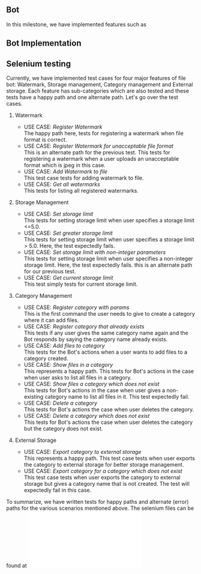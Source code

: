 ## Bot
In this milestone, we have implemented features such as

## Bot Implementation

## Selenium testing

Currently, we have implemented test cases for four major features of file bot: Watermark, Storage management, Category management and External storage. Each feature has sub-categories which are also tested and these tests have a happy path and one alternate path. Let's go over the test cases.

1. Watermark
    - USE CASE: *Register Watermark*<br>
        The happy path here, tests for registering a watermark when file format is correct.
    - USE CASE: *Register Watermark for unacceptable file format*   
    This is an alternate path for the previous test. This tests for registering a watermark when a user uploads an unacceptable format which is jpeg
        in this case.<br>
    - USE CASE: *Add Watermark to file*<br>
        This test case tests for adding watermark to file.<br>
    - USE CASE: *Get all watermarks*<br>
        This tests for listing all registered watermarks.

2. Storage Management <br>
    - USE CASE: *Set storage limit*<br>
    This tests for setting storage limit when user specifies a storage limit <=5.0. 
    - USE CASE: *Set greater storage limit*<br>
    This tests for setting storage limit when user specifies a storage limit > 5.0. Here, the test expectedly fails.
    - USE CASE: *Set storage limit with non-integer parameters*<br>
    This tests for setting storage limit when user specifies a non-integer storage limit. Here, the test expectedly fails. this is an alternate path for our previous test.
    - USE CASE: *Get current storage limit*<br>
    This test simply tests for current storage limit.

3. Category Management <br>
    - USE CASE: *Register category with params*<br>
    This is the first command the user needs to give to create a category where it can add files. 
    - USE CASE: *Register category that already exists*<br>
    This tests if any user gives the same category name again and the Bot responds by saying the category name already exists.
    - USE CASE: *Add files to category*<br>
    This tests for the Bot's actions when a user wants to add files to a category created.  
     - USE CASE: *Show files in a category*<br>
    This represents a happy path. This tests for Bot's actions in the case when user asks to list all files in a category. 
     - USE CASE: *Show files a category which does not exist*<br>
    This tests for Bot's actions in the case when user gives a non-existing category name to list all files in it. This test expectedly fail.  
    - USE CASE: *Delete a category*<br>
    This tests for Bot's actions the case when user deletes the category.
    - USE CASE: *Delete a category which does not exist*<br>
    This tests for Bot's actions the case when user deletes the category but the category does not exist.

4. External Storage<br>
    - USE CASE: *Export category to external storage*<br>
    This represents a happy path. This test case tests when user exports the category to external storage for better storage management. 
    - USE CASE: *Export category for a category which does not exist*<br>
    This test case tests when user exports the category to external storage but gives a category name that is not created. The test will expectedly fail in this case.
    
To summarize, we have written tests for happy paths and alternate (error) paths for the various scenarios mentioned above. The selenium files can be found at ![selenium.js](../selenium/final.js)
